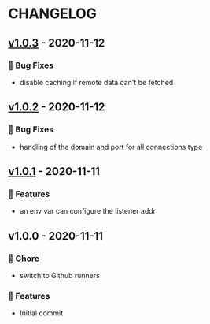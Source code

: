 # CHANGELOG

<a name="v1.0.3"></a>
## [v1.0.3] - 2020-11-12

### 🐛 Bug Fixes
- disable caching if remote data can't be fetched

<a name="v1.0.2"></a>
## [v1.0.2] - 2020-11-12

### 🐛 Bug Fixes
- handling of the domain and port for all connections type

<a name="v1.0.1"></a>
## [v1.0.1] - 2020-11-11

### 🚀 Features
- an env var can configure the listener addr

<a name="v1.0.0"></a>
## v1.0.0 - 2020-11-11

### 🍱 Chore
- switch to Github runners

### 🚀 Features
- Initial commit

[Unreleased]: https://github.com/tristan-weil/ghaction-checksum-sign-artifact/compare/v1.0.3...HEAD
[v1.0.3]: https://github.com/tristan-weil/ghaction-checksum-sign-artifact/compare/v1.0.2...v1.0.3
[v1.0.2]: https://github.com/tristan-weil/ghaction-checksum-sign-artifact/compare/v1.0.1...v1.0.2
[v1.0.1]: https://github.com/tristan-weil/ghaction-checksum-sign-artifact/compare/v1.0.0...v1.0.1

